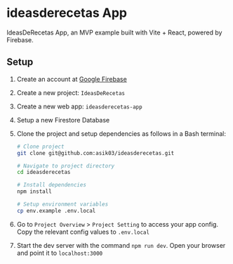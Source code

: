 # ideasderecetas App

IdeasDeRecetas App, an MVP example built with Vite + React, powered by Firebase.

## Setup

1. Create an account at [Google Firebase](https://firebase.google.com/)
2. Create a new project: `IdeasDeRecetas`
3. Create a new web app: `ideasderecetas-app`
4. Setup a new Firestore Database
5. Clone the project and setup dependencies as follows in a Bash terminal:

   ```bash
   # Clone project
   git clone git@github.com:asik03/ideasderecetas.git

   # Navigate to project directory
   cd ideasderecetas

   # Install dependencies
   npm install

   # Setup environment variables
   cp env.example .env.local

   ```

6. Go to `Project Overview` > `Project Setting` to access your app config. Copy the relevant config values to `.env.local`
7. Start the dev server with the command `npm run dev`. Open your browser and point it to `localhost:3000`
